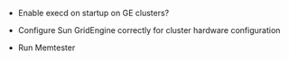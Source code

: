 - Enable execd on startup on GE clusters?

- Configure Sun GridEngine correctly for cluster hardware configuration

- Run Memtester
